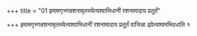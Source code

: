 +++
title = "01 इमामगृभ्णन्रशनामृतस्येत्यश्वाभिधानीं रशनामादाय प्रतूर्तं"

+++
इमामगृभ्णन्रशनामृतस्येत्यश्वाभिधानीं रशनामादाय प्रतूर्तं वाजिन्ना द्रवेत्यश्वमभिदधाति १